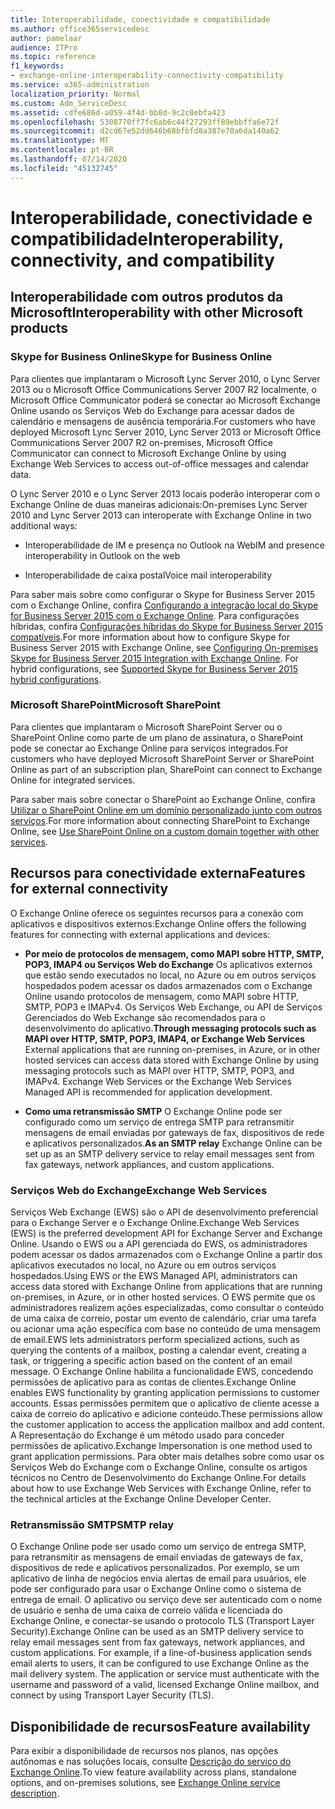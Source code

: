 ```yaml
---
title: Interoperabilidade, conectividade e compatibilidade
ms.author: office365servicedesc
author: pamelaar
audience: ITPro
ms.topic: reference
f1_keywords:
- exchange-online-interoperability-connectivity-compatibility
ms.service: o365-administration
localization_priority: Normal
ms.custom: Adm_ServiceDesc
ms.assetid: cdfe686d-a059-4f4d-bb8d-9c2c0ebfa423
ms.openlocfilehash: 5308770ff7fc6ab6c44f27293ff89ebbffa6e72f
ms.sourcegitcommit: d2cd67e52dd646b68bfbfd8a387e70a6da140a62
ms.translationtype: MT
ms.contentlocale: pt-BR
ms.lasthandoff: 07/14/2020
ms.locfileid: "45132745"
---
```

# <a name="interoperability-connectivity-and-compatibility"></a><span data-ttu-id="d0438-102">Interoperabilidade, conectividade e compatibilidade</span><span class="sxs-lookup"><span data-stu-id="d0438-102">Interoperability, connectivity, and compatibility</span></span>

## <a name="interoperability-with-other-microsoft-products"></a><span data-ttu-id="d0438-103">Interoperabilidade com outros produtos da Microsoft</span><span class="sxs-lookup"><span data-stu-id="d0438-103">Interoperability with other Microsoft products</span></span>

### <a name="skype-for-business-online"></a><span data-ttu-id="d0438-104">Skype for Business Online</span><span class="sxs-lookup"><span data-stu-id="d0438-104">Skype for Business Online</span></span>

<span data-ttu-id="d0438-105">Para clientes que implantaram o Microsoft Lync Server 2010, o Lync Server 2013 ou o Microsoft Office Communications Server 2007 R2 localmente, o Microsoft Office Communicator poderá se conectar ao Microsoft Exchange Online usando os Serviços Web do Exchange para acessar dados de calendário e mensagens de ausência temporária.</span><span class="sxs-lookup"><span data-stu-id="d0438-105">For customers who have deployed Microsoft Lync Server 2010, Lync Server 2013 or Microsoft Office Communications Server 2007 R2 on-premises, Microsoft Office Communicator can connect to Microsoft Exchange Online by using Exchange Web Services to access out-of-office messages and calendar data.</span></span>
  
<span data-ttu-id="d0438-106">O Lync Server 2010 e o Lync Server 2013 locais poderão interoperar com o Exchange Online de duas maneiras adicionais:</span><span class="sxs-lookup"><span data-stu-id="d0438-106">On-premises Lync Server 2010 and Lync Server 2013 can interoperate with Exchange Online in two additional ways:</span></span>
  
- <span data-ttu-id="d0438-107">Interoperabilidade de IM e presença no Outlook na Web</span><span class="sxs-lookup"><span data-stu-id="d0438-107">IM and presence interoperability in Outlook on the web</span></span>
    
- <span data-ttu-id="d0438-108">Interoperabilidade de caixa postal</span><span class="sxs-lookup"><span data-stu-id="d0438-108">Voice mail interoperability</span></span>
    
<span data-ttu-id="d0438-p101">Para saber mais sobre como configurar o Skype for Business Server 2015 com o Exchange Online, confira [Configurando a integração local do Skype for Business Server 2015 com o Exchange Online](https://go.microsoft.com/fwlink/p/?LinkId=271804). Para configurações híbridas, confira [Configurações híbridas do Skype for Business Server 2015 compatíveis](https://go.microsoft.com/fwlink/?LinkID=513084).</span><span class="sxs-lookup"><span data-stu-id="d0438-p101">For more information about how to configure Skype for Business Server 2015 with Exchange Online, see [Configuring On-premises Skype for Business Server 2015 Integration with Exchange Online](https://go.microsoft.com/fwlink/p/?LinkId=271804). For hybrid configurations, see [Supported Skype for Business Server 2015 hybrid configurations](https://go.microsoft.com/fwlink/?LinkID=513084).</span></span>
  
### <a name="microsoft-sharepoint"></a><span data-ttu-id="d0438-111">Microsoft SharePoint</span><span class="sxs-lookup"><span data-stu-id="d0438-111">Microsoft SharePoint</span></span>

<span data-ttu-id="d0438-112">Para clientes que implantaram o Microsoft SharePoint Server ou o SharePoint Online como parte de um plano de assinatura, o SharePoint pode se conectar ao Exchange Online para serviços integrados.</span><span class="sxs-lookup"><span data-stu-id="d0438-112">For customers who have deployed Microsoft SharePoint Server or SharePoint Online as part of an subscription plan, SharePoint can connect to Exchange Online for integrated services.</span></span>
  
<span data-ttu-id="d0438-113">Para saber mais sobre conectar o SharePoint ao Exchange Online, confira [Utilizar o SharePoint Online em um domínio personalizado junto com outros serviços](https://go.microsoft.com/fwlink/?LinkId=271805).</span><span class="sxs-lookup"><span data-stu-id="d0438-113">For more information about connecting SharePoint to Exchange Online, see [Use SharePoint Online on a custom domain together with other services](https://go.microsoft.com/fwlink/?LinkId=271805).</span></span>
  
## <a name="features-for-external-connectivity"></a><span data-ttu-id="d0438-114">Recursos para conectividade externa</span><span class="sxs-lookup"><span data-stu-id="d0438-114">Features for external connectivity</span></span>

<span data-ttu-id="d0438-115">O Exchange Online oferece os seguintes recursos para a conexão com aplicativos e dispositivos externos:</span><span class="sxs-lookup"><span data-stu-id="d0438-115">Exchange Online offers the following features for connecting with external applications and devices:</span></span>
  
- <span data-ttu-id="d0438-p102">**Por meio de protocolos de mensagem, como MAPI sobre HTTP, SMTP, POP3, IMAP4 ou Serviços Web do Exchange** Os aplicativos externos que estão sendo executados no local, no Azure ou em outros serviços hospedados podem acessar os dados armazenados com o Exchange Online usando protocolos de mensagem, como MAPI sobre HTTP, SMTP, POP3 e IMAPv4. Os Serviços Web Exchange, ou API de Serviços Gerenciados do Web Exchange são recomendados para o desenvolvimento do aplicativo.</span><span class="sxs-lookup"><span data-stu-id="d0438-p102">**Through messaging protocols such as MAPI over HTTP, SMTP, POP3, IMAP4, or Exchange Web Services** External applications that are running on-premises, in Azure, or in other hosted services can access data stored with Exchange Online by using messaging protocols such as MAPI over HTTP, SMTP, POP3, and IMAPv4. Exchange Web Services or the Exchange Web Services Managed API is recommended for application development.</span></span> 
    
- <span data-ttu-id="d0438-118">**Como uma retransmissão SMTP** O Exchange Online pode ser configurado como um serviço de entrega SMTP para retransmitir mensagens de email enviadas por gateways de fax, dispositivos de rede e aplicativos personalizados.</span><span class="sxs-lookup"><span data-stu-id="d0438-118">**As an SMTP relay** Exchange Online can be set up as an SMTP delivery service to relay email messages sent from fax gateways, network appliances, and custom applications.</span></span> 
    
### <a name="exchange-web-services"></a><span data-ttu-id="d0438-119">Serviços Web do Exchange</span><span class="sxs-lookup"><span data-stu-id="d0438-119">Exchange Web Services</span></span>

<span data-ttu-id="d0438-120">Serviços Web Exchange (EWS) são o API de desenvolvimento preferencial para o Exchange Server e o Exchange Online.</span><span class="sxs-lookup"><span data-stu-id="d0438-120">Exchange Web Services (EWS) is the preferred development API for Exchange Server and Exchange Online.</span></span> <span data-ttu-id="d0438-121">Usando o EWS ou a API gerenciada do EWS, os administradores podem acessar os dados armazenados com o Exchange Online a partir dos aplicativos executados no local, no Azure ou em outros serviços hospedados.</span><span class="sxs-lookup"><span data-stu-id="d0438-121">Using EWS or the EWS Managed API, administrators can access data stored with Exchange Online from applications that are running on-premises, in Azure, or in other hosted services.</span></span> <span data-ttu-id="d0438-122">O EWS permite que os administradores realizem ações especializadas, como consultar o conteúdo de uma caixa de correio, postar um evento de calendário, criar uma tarefa ou acionar uma ação específica com base no conteúdo de uma mensagem de email.</span><span class="sxs-lookup"><span data-stu-id="d0438-122">EWS lets administrators perform specialized actions, such as querying the contents of a mailbox, posting a calendar event, creating a task, or triggering a specific action based on the content of an email message.</span></span> <span data-ttu-id="d0438-123">O Exchange Online habilita a funcionalidade EWS, concedendo permissões de aplicativo para as contas de clientes.</span><span class="sxs-lookup"><span data-stu-id="d0438-123">Exchange Online enables EWS functionality by granting application permissions to customer accounts.</span></span> <span data-ttu-id="d0438-124">Essas permissões permitem que o aplicativo de cliente acesse a caixa de correio do aplicativo e adicione conteúdo.</span><span class="sxs-lookup"><span data-stu-id="d0438-124">These permissions allow the customer application to access the application mailbox and add content.</span></span> <span data-ttu-id="d0438-125">A Representação do Exchange é um método usado para conceder permissões de aplicativo.</span><span class="sxs-lookup"><span data-stu-id="d0438-125">Exchange Impersonation is one method used to grant application permissions.</span></span> <span data-ttu-id="d0438-126">Para obter mais detalhes sobre como usar os Serviços Web do Exchange com o Exchange Online, consulte os artigos técnicos no Centro de Desenvolvimento do Exchange Online.</span><span class="sxs-lookup"><span data-stu-id="d0438-126">For details about how to use Exchange Web Services with Exchange Online, refer to the technical articles at the Exchange Online Developer Center.</span></span>
  
### <a name="smtp-relay"></a><span data-ttu-id="d0438-127">Retransmissão SMTP</span><span class="sxs-lookup"><span data-stu-id="d0438-127">SMTP relay</span></span>

<span data-ttu-id="d0438-p104">O Exchange Online pode ser usado como um serviço de entrega SMTP, para retransmitir as mensagens de email enviadas de gateways de fax, dispositivos de rede e aplicativos personalizados. Por exemplo, se um aplicativo de linha de negócios envia alertas de email para usuários, ele pode ser configurado para usar o Exchange Online como o sistema de entrega de email. O aplicativo ou serviço deve ser autenticado com o nome de usuário e senha de uma caixa de correio válida e licenciada do Exchange Online, e conectar-se usando o protocolo TLS (Transport Layer Security).</span><span class="sxs-lookup"><span data-stu-id="d0438-p104">Exchange Online can be used as an SMTP delivery service to relay email messages sent from fax gateways, network appliances, and custom applications. For example, if a line-of-business application sends email alerts to users, it can be configured to use Exchange Online as the mail delivery system. The application or service must authenticate with the username and password of a valid, licensed Exchange Online mailbox, and connect by using Transport Layer Security (TLS).</span></span>
  
## <a name="feature-availability"></a><span data-ttu-id="d0438-131">Disponibilidade de recursos</span><span class="sxs-lookup"><span data-stu-id="d0438-131">Feature availability</span></span>

<span data-ttu-id="d0438-132">Para exibir a disponibilidade de recursos nos planos, nas opções autônomas e nas soluções locais, consulte [Descrição do serviço do Exchange Online](exchange-online-service-description.md).</span><span class="sxs-lookup"><span data-stu-id="d0438-132">To view feature availability across plans, standalone options, and on-premises solutions, see [Exchange Online service description](exchange-online-service-description.md).</span></span>
  

